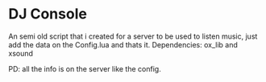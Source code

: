 # DJ Console

An semi old script that i created for a server to be used to listen music, just add the data on the Config.lua and thats it.
Dependencies: ox_lib and xsound

PD: all the info is on the server like the config.
